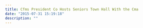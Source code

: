 ```yaml
---
title: Cfms President Co Hosts Seniors Town Hall With the Cma
date: "2015-07-31 15:19:18"
description: ""
---
```

